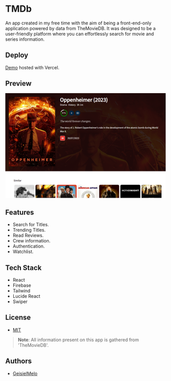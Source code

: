 # TMDb

An app created in my free time with the aim of being a front-end-only application powered by data from TheMovieDB. It was designed to be a user-friendly platform where you can effortlessly search for movie and series information.

## Deploy

[Demo](https://tmdb.geisielmelo.vercel.app) hosted with Vercel. 

## Preview

![demo](https://github.com/GeisielMelo/IMDb/blob/main/public/preview.png?raw=true)

## Features

- Search for Titles.
- Trending Titles.
- Read Reviews.
- Crew information.
- Authentication.
- Watchlist.

## Tech Stack

- React
- Firebase
- Tailwind
- Lucide React
- Swiper

## License

- [MIT](https://github.com/GeisielMelo/TMDb/blob/main/LICENSE)

> **Note**: All information present on this app is gathered from 'TheMovieDB'.

## Authors

- [GeisielMelo](https://www.github.com/GeisielMelo)
